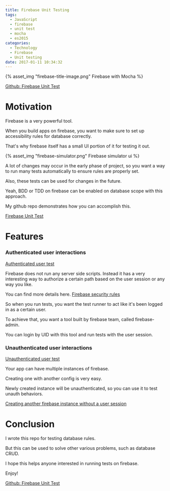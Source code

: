```yaml
---
title: Firebase Unit Testing
tags:
  - JavaScript
  - firebase
  - unit test
  - mocha
  - es2015
categories:
  - Technology
  - Firebase
  - Unit testing
date: 2017-01-11 10:34:32
---
```



{% asset_img "firebase-title-image.png" Firebase with Mocha %}

[Github: Firebase Unit Test](https://github.com/zirho/firebase-unit-test)

# Motivation

Firebase is a very powerful tool.

When you build apps on firebase, you want to make sure to set up accessibility rules for database correctly.

That's why firebase itself has a small UI portion of it for testing it out.

{% asset_img "firebase-simulator.png" Firebase simulator ui %}

A lot of changes may occur in the early phase of project, so you want a way to run many tests automatically to ensure rules are properly set.

Also, these tests can be used for changes in the future.

Yeah, BDD or TDD on firebase can be enabled on database scope with this approach.

My github repo demonstrates how you can accomplish this.

[Firebase Unit Test](https://github.com/zirho/firebase-unit-test)

# Features

### Authenticated user interactions

[Authenticated user test](https://github.com/zirho/firebase-unit-test/blob/master/src/auth.spec.js)

Firebase does not run any server side scripts. Instead it has a very interesting way to authorize a certain path based on the user session or any way you like.

You can find more details here.
[Firebase security rules](https://firebase.google.com/docs/database/security/)

So when you run tests, you want the test runner to act like it's been logged in as a certain user.

To achieve that, you want a tool built by firebase team, called firebase-admin.

You can login by UID with this tool and run tests with the user session.

### Unauthenticated user interactions

[Unauthenticated user test](https://github.com/zirho/firebase-unit-test/blob/master/src/unauth.spec.js)

Your app can have multiple instances of firebase.

Creating one with another config is very easy.

Newly created instance will be unauthenticated, so you can use it to test unauth behaviors.

[Creating another firebase instance without a user session](https://github.com/zirho/firebase-unit-test/blob/master/src/firebase.js#L8-L12)

# Conclusion

I wrote this repo for testing database rules. 

But this can be used to solve other various problems, such as database CRUD.

I hope this helps anyone interested in running tests on firebase.

Enjoy!

[Github: Firebase Unit Test](https://github.com/zirho/firebase-unit-test)

